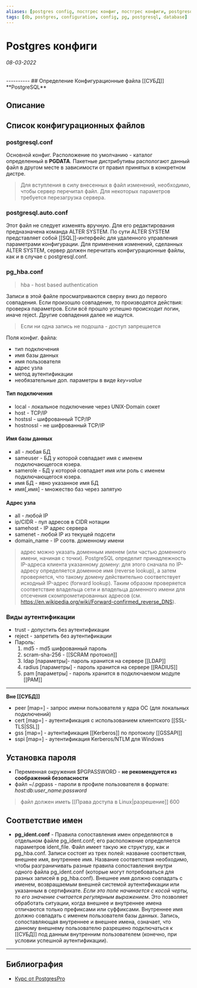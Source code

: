 ```yaml
---
aliases: [postgres config, постгрес конфиг, постгрес конфиги, postgresql.conf, pg_hba.conf]
tags: [db, postgres, configuration, config, pg, postgresql, database]
---
```

# Postgres конфиги
<h6>08-03-2022</h6>
----------
## Определение
Конфигурационные файла [[СУБД]] **PostgreSQL**


## Описание

## Список конфигурационных файлов
### postgresql.conf 
Основной конфиг. Расположение по умолчанию - каталог определенный в **PGDATA**. Пакетные дистрибутивы распологают данный файл в другом месте в зависимости от правил принятых в конкретном дистре.
>Для вступления в силу внесенных в файл изменений, необходимо, чтобы сервер перечитал файл. Для некоторых параметров требуется перезагрузка сервера.
### postgresql.auto.conf
Этот файл не следует изменять вручную. Для его редактирования предназначена команда ALTER SYSTEM. По сути ALTER SYSTEM представляет собой [[SQL]]-интерфейс для удаленного управления параметрами конфигурации. Для применения изменений, сделанных ALTER SYSTEM, сервер должен перечитать конфигурационные файлы, как и в случае с postgresql.conf.

### pg_hba.conf
> hba - host based authentication

Записи в этой файле просматриваются сверху вниз до первого совпадения. Если произошло совпадение, то производятся действия: проверка параметров. Если всё прошло успешно происходит логин, иначе reject. Другие совпадения далее не ищутся.
> Если ни одна запись не подошла - доступ запрещается

Поля конфиг. файла:
- тип подключения
- имя базы данных
- имя пользователя
- адрес узла
- метод аутентификации
- необязательные доп. параметры в виде *key=value*

#### Тип подключения
- local - локальное подключение через UNIX-Domain сокет
- host - TCP/IP
- hostssl - шифрованный TCP/IP
- hostnossl - не шифрованный TCP/IP

#### Имя базы данных
- all - любая БД
- sameuser - БД у которой совпадает имя с именем подключающегося юзера.
- samerole - БД у которой совпадает имя или роль с именем подключающегося юзера.
- имя БД - явно указанное имя БД
- имя\[,имя\] - множество баз через запятую


#### Адрес узла
 - all - любой IP
 - ip/CIDR - пул адресов в CIDR нотации
 - samehost - IP адрес сервера
 - samenet - любой IP из текущей подсети
 - domain_name - IP соотв. доменному имени
 > адрес можно указать доменным именем (или частью доменного имени, начиная с точки). PostgreSQL определит принадлежность IP-адреса клиента указанному домену: для этого сначала по IP-адресу определяется доменное имя (reverse lookup), а затем проверяется, что такому домену действительно соответствует исходный IP-адрес (forward lookup). Таким образом проверяется соответствие владельца сети и владельца доменного имени для отсечения скомпрометированных адресов (см. https://en.wikipedia.org/wiki/Forward-confirmed_reverse_DNS).

### Виды аутентификации
- trust - допустить без аутентификации
- reject - запретить без аутентификации
- Пароль:
  1. md5 - md5 шифрованный пароль
  2. scram-sha-256 - [[SCRAM протокол]]
  3. ldap \[параметры\]- пароль хранится на сервере [[LDAP]]
  4. radius \[параметры\] - пароль хранится на сервере [[RADIUS]]
  5. pam \[параметры\] - пароль хранится в подключаемом модуле [[PAM]]
---
**Вне [[СУБД]]**
- peer \[map=\] - запрос имени пользователя у ядра ОС (для локальных подключений)
- cert \[map=\] - аутентификация с использованием клиентского [[SSL-TLS|SSL]]
- gss \[map=\] - аутентификация [[Kerberos]] по протоколу [[GSSAPI]]
- sspi \[map=\] - аутентификация Kerberos/NTLM для Windows 

## Установка пароля
- Переменная окружения $PGPASSWORD - **не рекомендуется из соображений безопасности**
- файл ~/.pgpass - пароли в профиле пользователя в формате: *host:db:user_name:password*
> файл должен иметь [[Права доступа в Linux|разрешение]] 600

## Соответствие имен
- **pg_ident.conf** - Правила сопоставления имен определяются в отдельном файле pg_ident.conf; его расположение определяется параметров ident_file. Файл имеет такую же структуру, как и pg_hba.conf. Записи состоят из трех полей: название соответствия, внешнее имя, внутреннее имя. Название соответствия необходимо, чтобы разграничивать разные правила сопоставления внутри одного файла pg_ident.conf (которые могут потребоваться для разных записей в pg_hba.conf). Внешнее имя должно совпадать с именем, возвращаемым внешней системой аутентификации или указанным в сертификате. *Если это поле начинается с косой черты, то его значение считается регулярным выражением*. Это позволяет обработать ситуации, когда внешнее и внутреннее имена отличаются только префиксами или суффиксами. Внутреннее имя должно совпадать с именем пользователя базы данных. Запись, сопоставляющая внутреннее и внешнее имена, означает, что данному внешнему пользователю разрешено подключаться к [[СУБД]] под данным внутренним пользователем (конечно, при условии успешной аутентификации).
---
## Библиография
- [Курс от PostgresPro](https://postgrespro.ru/education/courses/DBA1)

